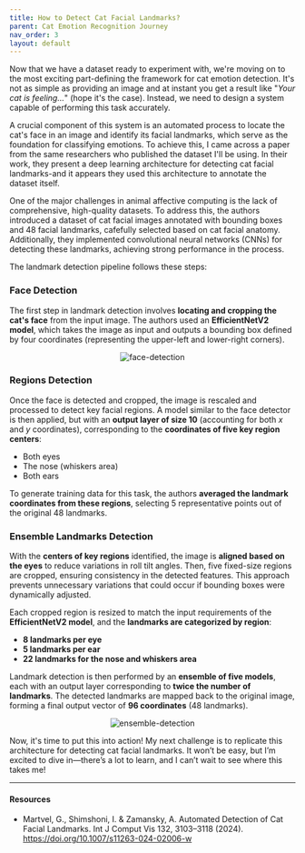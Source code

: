 ```yaml
---
title: How to Detect Cat Facial Landmarks?
parent: Cat Emotion Recognition Journey
nav_order: 3
layout: default
---
```


Now that we have a dataset ready to experiment with, we're moving on to the most exciting part-defining the framework for cat emotion detection. It's not as simple as providing an image and at instant you get a result like "*Your cat is feeling...*" (hope it's the case). Instead, we need to design a system capable of performing this task accurately. 

A crucial component of this system is an automated process to locate the cat's face in an image and identify its facial landmarks, which serve as the foundation for classifying emotions. To achieve this, I came across a paper from the same researchers who published the dataset I'll be using. In their work, they present a deep learning architecture for detecting cat facial landmarks-and it appears they used this architecture to annotate the dataset itself. 

One of the major challenges in animal affective computing is the lack of comprehensive, high-quality datasets. To address this, the authors introduced a dataset of cat facial images annotated with bounding boxes and 48 facial landmarks, cafefully selected based on cat facial anatomy. Additionally, they implemented convolutional neural networks (CNNs) for detecting these landmarks, achieving strong performance in the process. 

The landmark detection pipeline follows these steps:

### Face Detection

The first step in landmark detection involves **locating and cropping the cat's face** from the input image. The authors used an **EfficientNetV2 model**, which takes the image as input and outputs a bounding box defined by four coordinates (representing the upper-left and lower-right corners).

<p align="center">
  <img src="https://github.com/user-attachments/assets/916c2f79-ae9a-4f96-9938-d0d808c12226" title="face-detection">
</p>

### Regions Detection

Once the face is detected and cropped, the image is rescaled and processed to detect key facial regions. A model similar to the face detector is then applied, but with an **output layer of size 10** (accounting for both $x$ and $y$ coordinates), corresponding to the **coordinates of five key region centers**:

- Both eyes
- The nose (whiskers area)
- Both ears

To generate training data for this task, the authors **averaged the landmark coordinates from these regions**, selecting 5 representative points out of the original 48 landmarks.

### Ensemble Landmarks Detection

With the **centers of key regions** identified, the image is **aligned based on the eyes** to reduce variations in roll tilt angles. Then, five fixed-size regions are cropped, ensuring consistency in the detected features. This approach prevents unnecessary variations that could occur if bounding boxes were dynamically adjusted.

Each cropped region is resized to match the input requirements of the **EfficientNetV2 model**, and the **landmarks are categorized by region**:

- **8 landmarks per eye**
- **5 landmarks per ear**
- **22 landmarks for the nose and whiskers area**

Landmark detection is then performed by an **ensemble of five models**, each with an output layer corresponding to **twice the number of landmarks**. The detected landmarks are mapped back to the original image, forming a final output vector of **96 coordinates** (48 landmarks).

<p align="center">
  <img src="https://github.com/user-attachments/assets/d63e47e4-ed06-4a1b-8be5-0575f9f92e8c" title="ensemble-detection">
</p>

Now, it's time to put this into action! My next challenge is to replicate this architecture for detecting cat facial landmarks. It won’t be easy, but I’m excited to dive in—there’s a lot to learn, and I can’t wait to see where this takes me!

---
#### Resources
- Martvel, G., Shimshoni, I. & Zamansky, A. Automated Detection of Cat Facial Landmarks. Int J Comput Vis 132, 3103–3118 (2024). https://doi.org/10.1007/s11263-024-02006-w
